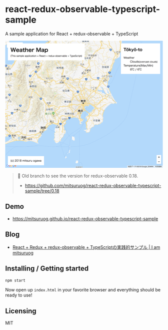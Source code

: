 # react-redux-observable-typescript-sample

A sample application for React + redux-observable + TypeScript

![image](./images/image01.png)

> 👴 Old branch to see the version for redux-observable 0.18.
> - https://github.com/mitsuruog/react-redux-observable-typescript-sample/tree/0.18

## Demo

- https://mitsuruog.github.io/react-redux-observable-typescript-sample

## Blog

- [React \+ Redux \+ redux\-observable \+ TypeScriptの実践的サンプル \| I am mitsuruog](https://blog.mitsuruog.info/2018/03/react-redux-observable-typescript)

## Installing / Getting started
   
```
npm start 
```

Now open up `index.html` in your favorite browser and everything should be ready to use!
## Licensing

MIT
